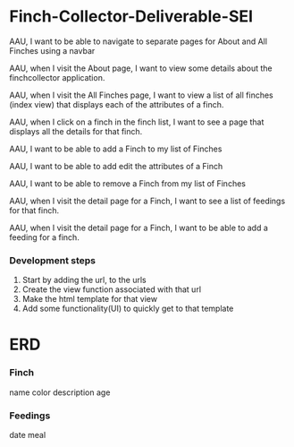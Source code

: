 # Finch-Collector-Deliverable-SEI

AAU, I want to be able to navigate to separate pages for About and All Finches using a navbar

AAU, when I visit the About page, I want to view some details about the finchcollector application.

AAU, when I visit the All Finches page, I want to view a list of all finches (index view) that displays each of the attributes of a finch.

AAU, when I click on a finch in the finch list, I want to see a page that displays all the details for that finch.

AAU, I want to be able to add a Finch to my list of Finches

AAU, I want to be able to add edit the attributes of a Finch

AAU, I want to be able to remove a Finch from my list of Finches

AAU, when I visit the detail page for a Finch, I want to see a list of feedings for that finch.

AAU, when I visit the detail page for a Finch, I want to be able to add a feeding for a finch.


### Development steps

1. Start by adding the url, to the urls
2. Create the view function associated with that url
3. Make the html template for that view
4. Add some functionality(UI) to quickly get to that template


# ERD

### Finch
name
color
description
age

### Feedings
date
meal